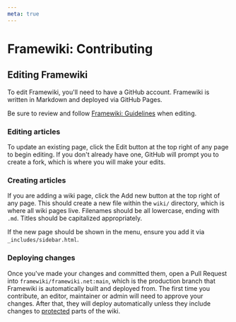 ```yaml
---
meta: true
---
```

# Framewiki: Contributing
## Editing Framewiki
To edit Framewiki, you'll need to have a GitHub account. Framewiki is written in Markdown and deployed via GitHub Pages.

Be sure to review and follow [Framewiki: Guidelines](/framewiki:guidelines) when editing.

### Editing articles
To update an existing page, click the Edit button at the top right of any page to begin editing. If you don't already have one, GitHub will prompt you to create a fork, which is where you will make your edits.

### Creating articles
If you are adding a wiki page, click the Add new button at the top right of any page. This should create a new file within the `wiki/` directory, which is where all wiki pages live. Filenames should be all lowercase, ending with `.md`. Titles should be capitalized appropriately.

If the new page should be shown in the menu, ensure you add it via `_includes/sidebar.html`.

### Deploying changes
Once you've made your changes and committed them, open a Pull Request into `framewiki/framewiki.net:main`, which is the production branch that Framewiki is automatically built and deployed from. The first time you contribute, an editor, maintainer or admin will need to approve your changes. After that, they will deploy automatically unless they include changes to [protected](/framewiki:protection) parts of the wiki. 